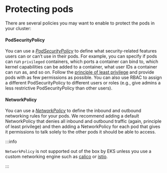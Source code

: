 # Protecting pods

There are several policies you may want to enable to protect the pods in your cluster:

<div className="dlist">

#### PodSecurityPolicy

You can use a _[PodSecurityPolicy](https://kubernetes.io/docs/concepts/policy/pod-security-policy/)_ to define what
security-related features users can or can’t use in their pods. For example, you can specify if pods can run
`privileged` containers, which ports a container can bind to, which kernel capabilities can be added to a container,
what user IDs a container can run as, and so on. Follow the
[principle of least privilege](https://en.wikipedia.org/wiki/Principle_of_least_privilege) and provide pods with as few
permissions as possible. You can also use RBAC to assign a different PodSecurityPolicy to different users or roles
(e.g., give admins a less restrictive PodSecurityPolicy than other users).

#### NetworkPolicy

You can use a _[NetworkPolicy](https://kubernetes.io/docs/concepts/services-networking/network-policies/)_ to define
the inbound and outbound networking rules for your pods. We recommend adding a default NetworkPolicy that denies all
inbound and outbound traffic (again, principle of least privilege) and then adding a NetworkPolicy for each pod that
gives it permissions to talk solely to the other pods it should be able to access.

</div>

:::info

`NetworkPolicy` is not supported out of the box by EKS unless you use a custom networking engine such as
[calico](https://docs.projectcalico.org/v3.9/introduction/) or [istio](https://istio.io).

:::




<!-- ##DOCS-SOURCER-START
{"sourcePlugin":"Local File Copier","hash":"c3d9ad836a5f25fa94a9454107f65885"}
##DOCS-SOURCER-END -->
